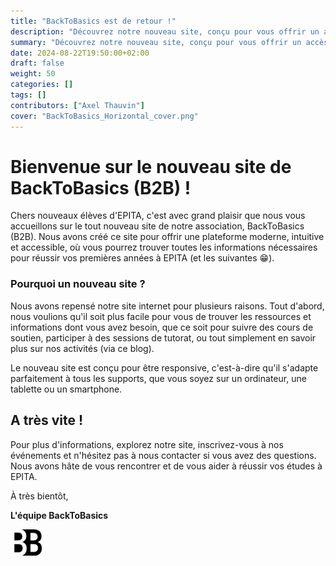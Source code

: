 ```yaml
---
title: "BackToBasics est de retour !"
description: "Découvrez notre nouveau site, conçu pour vous offrir un accès simplifié à nos cours de soutien, tutorats et événements."
summary: "Découvrez notre nouveau site, conçu pour vous offrir un accès simplifié à nos cours de soutien, tutorats et événements."
date: 2024-08-22T19:50:00+02:00
draft: false
weight: 50
categories: []
tags: []
contributors: ["Axel Thauvin"]
cover: "BackToBasics_Horizontal_cover.png"
---
```



# Bienvenue sur le nouveau site de BackToBasics (B2B) !

Chers nouveaux élèves d'EPITA, c'est avec grand plaisir que nous vous accueillons sur le tout nouveau site de notre association, BackToBasics (B2B).
Nous avons créé ce site pour offrir une plateforme moderne, intuitive et accessible, où vous pourrez trouver toutes les informations nécessaires pour réussir vos premières années à EPITA (et les suivantes 😁).

### Pourquoi un nouveau site ?

Nous avons repensé notre site internet pour plusieurs raisons. Tout d'abord, nous voulions qu'il soit plus facile pour vous de trouver les ressources et informations dont vous avez besoin, que ce soit pour suivre des cours de soutien, participer à des sessions de tutorat, ou tout simplement en savoir plus sur nos activités (via ce blog).


Le nouveau site est conçu pour être responsive, c'est-à-dire qu'il s'adapte parfaitement à tous les supports, que vous soyez sur un ordinateur, une tablette ou un smartphone.


## A très vite !

Pour plus d'informations, explorez notre site, inscrivez-vous à nos événements et n'hésitez pas à nous contacter si vous avez des questions. Nous avons hâte de vous rencontrer et de vous aider à réussir vos études à EPITA.

À très bientôt,


**L'équipe BackToBasics**


<img src="images/BB.png" alt="drawing" width="50"/>
